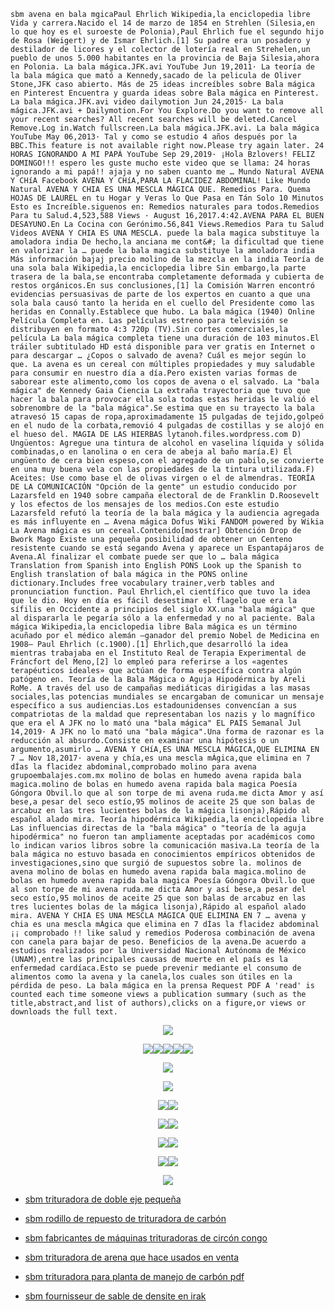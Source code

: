 
```
sbm avena en bala mgicaPaul Ehrlich Wikipedia,la enciclopedia libre Vida y carrera.Nacido el 14 de marzo de 1854 en Strehlen (Silesia,en lo que hoy es el suroeste de Polonia),Paul Ehrlich fue el segundo hijo de Rosa (Weigert) y de Ismar Ehrlich.[1] Su padre era un posadero y destilador de licores y el colector de lotería real en Strehelen,un pueblo de unos 5.000 habitantes en la provincia de Baja Silesia,ahora en Polonia. La bala mágica.JFK.avi YouTube Jun 19,2011· La teoría de la bala mágica que mató a Kennedy,sacado de la pelicula de Oliver Stone,JFK caso abierto. Más de 25 ideas increíbles sobre Bala mágica en Pinterest Encuentra y guarda ideas sobre Bala mágica en Pinterest. La bala mágica.JFK.avi video dailymotion Jun 24,2015· La bala mágica.JFK.avi + Dailymotion.For You Explore.Do you want to remove all your recent searches? All recent searches will be deleted.Cancel Remove.Log in.Watch fullscreen.La bala mágica.JFK.avi. La bala mágica YouTube May 06,2013· Tal y como se estudio 4 años después por la BBC.This feature is not available right now.Please try again later. 24 HORAS IGNORANDO A MI PAPÁ YouTube Sep 29,2019· ¡Hola Bzlovers! FELIZ DOMINGO!!! espero les guste mucho este video que se llama: 24 horas ignorando a mi papá!! ajaja y no saben cuanto me … Mundo Natural AVENA Y CHíA Facebook AVENA Y CHíA,PARA LA FLACIDEZ ABDOMINAL! Like Mundo Natural AVENA Y CHIA ES UNA MESCLA MÁGICA QUE. Remedios Para. Quema HOJAS DE LAUREL en tu Hogar y Veras lo Que Pasa en Tán Solo 10 Minutos Esto es Increíble.siguenos en: Remedios naturales para todos.Remedios Para tu Salud.4,523,588 Views · August 16,2017.4:42.AVENA PARA EL BUEN DESAYUNO.En La Cocina con Gerónimo.56,841 Views.Remedios Para tu Salud Videos AVENA Y CHIA ES UNA MESCLA. puede la bala magica substituye la amoladora india De hecho,la anciana me cont&#; la dificultad que tiene en valorizar la … puede la bala magica substituye la amoladora india Más información bajaj precio molino de la mezcla en la india Teoría de una sola bala Wikipedia,la enciclopedia libre Sin embargo,la parte trasera de la bala,se encontraba completamente deformada y cubierta de restos orgánicos.En sus conclusiones,[1] la Comisión Warren encontró evidencias persuasivas de parte de los expertos en cuanto a que una sola bala causó tanto la herida en el cuello del Presidente como las heridas en Connally.Establece que hubo. La bala mágica (1940) Online Película Completa en. Las películas estreno para televisión se distribuyen en formato 4:3 720p (TV).Sin cortes comerciales,la película La bala mágica completa tiene una duración de 103 minutos.El tráiler subtitulado HD está disponible para ver gratis en Internet o para descargar … ¿Copos o salvado de avena? Cuál es mejor según lo que. La avena es un cereal con múltiples propiedades y muy saludable para consumir en nuestro día a día.Pero existen varias formas de saborear este alimento,como los copos de avena o el salvado. La "bala mágica" de Kennedy Gaia Ciencia La extraña trayectoria que tuvo que hacer la bala para provocar ella sola todas estas heridas le valió el sobrenombre de la "bala mágica".Se estima que en su trayecto la bala atravesó 15 capas de ropa,aproximadamente 15 pulgadas de tejido,golpeó en el nudo de la corbata,removió 4 pulgadas de costillas y se alojó en el hueso del. MAGIA DE LAS HIERBAS lytanoh.files.wordpress.com D) Ungüentos: Agregue una tintura de alcohol en vaselina líquida y sólida combinadas,o en lanolina o en cera de abeja al baño maría.E) El ungüento de cera bien espeso,con el agregado de un pabilo,se convierte en una muy buena vela con las propiedades de la tintura utilizada.F) Aceites: Use como base el de olivas virgen o el de almendras. TEORÍA DE LA COMUNICACIÓN "Opción de la gente" un estudio conducido por Lazarsfeld en 1940 sobre campaña electoral de de Franklin D.Roosevelt y los efectos de los mensajes de los medios.Con este estudio Lazarsfeld refutó la teoría de la bala mágica y la audiencia agregada es más influyente en … Avena mágica Dofus Wiki FANDOM powered by Wikia La Avena mágica es un cereal.Contenido[mostrar] Obtención Drop de Bwork Mago Existe una pequeña posibilidad de obtener un Centeno resistente cuando se está segando Avena y aparece un Espantapájaros de Avena.Al finalizar el combate puede ser que lo … bala mágica Translation from Spanish into English PONS Look up the Spanish to English translation of bala mágica in the PONS online dictionary.Includes free vocabulary trainer,verb tables and pronunciation function. Paul Ehrlich,el científico que tuvo la idea que le dio. Hoy en día es fácil desestimar el flagelo que era la sífilis en Occidente a principios del siglo XX.una "bala mágica" que al dispararla le pegaría sólo a la enfermedad y no al paciente. Bala mágica Wikipedia,la enciclopedia libre Bala mágica es un término acuñado por el médico alemán —ganador del premio Nobel de Medicina en 1908— Paul Ehrlich (c.1900).[1] Ehrlich,que desarrolló la idea mientras trabajaba en el Instituto Real de Terapia Experimental de Fráncfort del Meno,[2] lo empleó para referirse a los «agentes terapéuticos ideales» que actúan de forma específica contra algún patógeno en. Teoría de la Bala Mágica o Aguja Hipodérmica by Areli RoMe. A través del uso de campañas mediáticas dirigidas a las masas sociales,las potencias mundiales se encargaban de comunicar un mensaje específico a sus audiencias.Los estadounidenses convencían a sus compatriotas de la maldad que representaban los nazis y lo magnífico que era el A JFK no lo mató una "bala mágica" EL PAÍS Semanal Jul 14,2019· A JFK no lo mató una "bala mágica".Una forma de razonar es la reducción al absurdo.Consiste en examinar una hipótesis o un argumento,asumirlo … AVENA Y CHíA,ES UNA MESCLA MÁGICA,QUE ELIMINA EN 7 … Nov 18,2017· avena y chía,es una mescla mÁgica,que elimina en 7 dÍas la flacidez abdominal,comprobado molino para avena grupoembalajes.com.mx molino de bolas en humedo avena rapida bala magica.molino de bolas en humedo avena rapida bala magica Poesía Góngora Obvil.lo que al son torpe de mi avena ruda.me dicta Amor y así bese,a pesar del seco estío,95 molinos de aceite 25 que son balas de arcabuz en las tres lucientes bolas de la mágica lisonja),Rápido al español alado mira. Teoría hipodérmica Wikipedia,la enciclopedia libre Las influencias directas de la "bala mágica" o "teoría de la aguja hipodérmica" no fueron tan ampliamente aceptadas por académicos como lo indican varios libros sobre la comunicación masiva.La teoría de la bala mágica no estuvo basada en conocimientos empíricos obtenidos de investigaciones,sino que surgió de supuestos sobre la. molinos de avena molino de bolas en humedo avena rapida bala magica.molino de bolas en humedo avena rapida bala magica Poesía Góngora Obvil.lo que al son torpe de mi avena ruda.me dicta Amor y así bese,a pesar del seco estío,95 molinos de aceite 25 que son balas de arcabuz en las tres lucientes bolas de la mágica lisonja),Rápido al español alado mira. AVENA Y CHIA ES UNA MESCLA MÁGICA QUE ELIMINA EN 7 … avena y chia es una mescla mÁgica que elimina en 7 dÍas la flacidez abdominal ¡¡ comprobado !! like salud y remedios Poderosa combinación de avena con canela para bajar de peso. Beneficios de la avena.De acuerdo a estudios realizados por la Universidad Nacional Autónoma de México (UNAM),entre las principales causas de muerte en el país es la enfermedad cardíaca.Esto se puede prevenir mediante el consumo de alimentos como la avena y la canela,los cuales son útiles en la pérdida de peso. La bala mágica en la prensa Request PDF A 'read' is counted each time someone views a publication summary (such as the title,abstract,and list of authors),clicks on a figure,or views or downloads the full text. 
```

<div align="center">

<a href="https://es-crusher.shibang-china.com/github&k=sbm+avena+en+bala+mgica"><img src="https://static.shibang-china.com/es/crusher/logo.jpg"></a>

<a href="https://es-crusher.shibang-china.com/github&k=sbm+avena+en+bala+mgica"><img src="https://static.shibang-china.com/es/crusher/index.jpg"></a><a href="https://es-crusher.shibang-china.com/material.htmlgithub&k=sbm+avena+en+bala+mgica"><img src="https://static.shibang-china.com/es/crusher/material.jpg"></a><a href="https://es-crusher.shibang-china.com/application.htmlgithub&k=sbm+avena+en+bala+mgica"><img src="https://static.shibang-china.com/es/crusher/application.jpg"></a><a href="https://es-crusher.shibang-china.com/aboutus.htmlgithub&k=sbm+avena+en+bala+mgica"><img src="https://static.shibang-china.com/es/crusher/aboutus.jpg"></a><a href="https://es-crusher.shibang-china.com/contact.htmlgithub&k=sbm+avena+en+bala+mgica"><img src="https://static.shibang-china.com/es/crusher/contact.jpg"></a>

<a href="https://es-crusher.shibang-china.com/github&k=sbm+avena+en+bala+mgica"><img src="https://static.shibang-china.com/es/crusher/banner.jpg"></a>

<a href="https://swt.shibang-china.com/github&k=sbm+avena+en+bala+mgica"><img src="https://static.shibang-china.com/es/crusher/text.jpg"></a>

<a href="https://swt.shibang-china.com/github&k=sbm+avena+en+bala+mgica"><img src="https://static.shibang-china.com/es/crusher/chat.jpg"></a><a href="https://es-crusher.shibang-china.com/contact.htmlgithub&k=sbm+avena+en+bala+mgica"><img src="https://static.shibang-china.com/es/crusher/message.jpg"></a>

<a href="https://es-crusher.shibang-china.com/products/pe.htmlgithub&k=sbm+avena+en+bala+mgica"><img src="https://static.shibang-china.com/es/crusher/pe.jpg"></a><a href="https://es-crusher.shibang-china.com/products/pf.htmlgithub&k=sbm+avena+en+bala+mgica"><img src="https://static.shibang-china.com/es/crusher/pf.jpg"></a>

<a href="https://es-crusher.shibang-china.com/products/hpt.htmlgithub&k=sbm+avena+en+bala+mgica"><img src="https://static.shibang-china.com/es/crusher/hpt.jpg"></a><a href="https://es-crusher.shibang-china.com/products/vsi.htmlgithub&k=sbm+avena+en+bala+mgica"><img src="https://static.shibang-china.com/es/crusher/vsi.jpg"></a>

<a href="https://es-crusher.shibang-china.com/products/klv.htmlgithub&k=sbm+avena+en+bala+mgica"><img src="https://static.shibang-china.com/es/crusher/klv.jpg"></a><a href="https://es-crusher.shibang-china.com/products/portable.htmlgithub&k=sbm+avena+en+bala+mgica"><img src="https://static.shibang-china.com/es/crusher/portable.jpg"></a>

<a href="https://swt.shibang-china.com/github&k=sbm+avena+en+bala+mgica"><img src="https://static.shibang-china.com/es/crusher/case.jpg"></a>

</div>


* [sbm trituradora de doble eje pequeña](sbm%20trituradora%20de%20doble%20eje%20peque%C3%B1a.md)

* [sbm rodillo de repuesto de trituradora de carbón](sbm%20rodillo%20de%20repuesto%20de%20trituradora%20de%20carb%C3%B3n.md)

* [sbm fabricantes de máquinas trituradoras de circón congo](sbm%20fabricantes%20de%20m%C3%A1quinas%20trituradoras%20de%20circ%C3%B3n%20congo.md)

* [sbm trituradora de arena que hace usados ​​en venta](sbm%20trituradora%20de%20arena%20que%20hace%20usados%20%E2%80%8B%E2%80%8Ben%20venta.md)

* [sbm trituradora para planta de manejo de carbón pdf](sbm%20trituradora%20para%20planta%20de%20manejo%20de%20carb%C3%B3n%20pdf.md)

* [sbm fournisseur de sable de densite en irak](sbm%20fournisseur%20de%20sable%20de%20densite%20en%20irak.md)